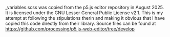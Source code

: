 _variables.scss was copied from the p5.js editor repository in August 2025. 
It is licensed under the GNU Lesser General Public License v2.1. 
This is my attempt at following the stipulations therin and making it obvious that I have copied this code directly from their library.
Source files can be found at https://github.com/processing/p5.js-web-editor/tree/develop
